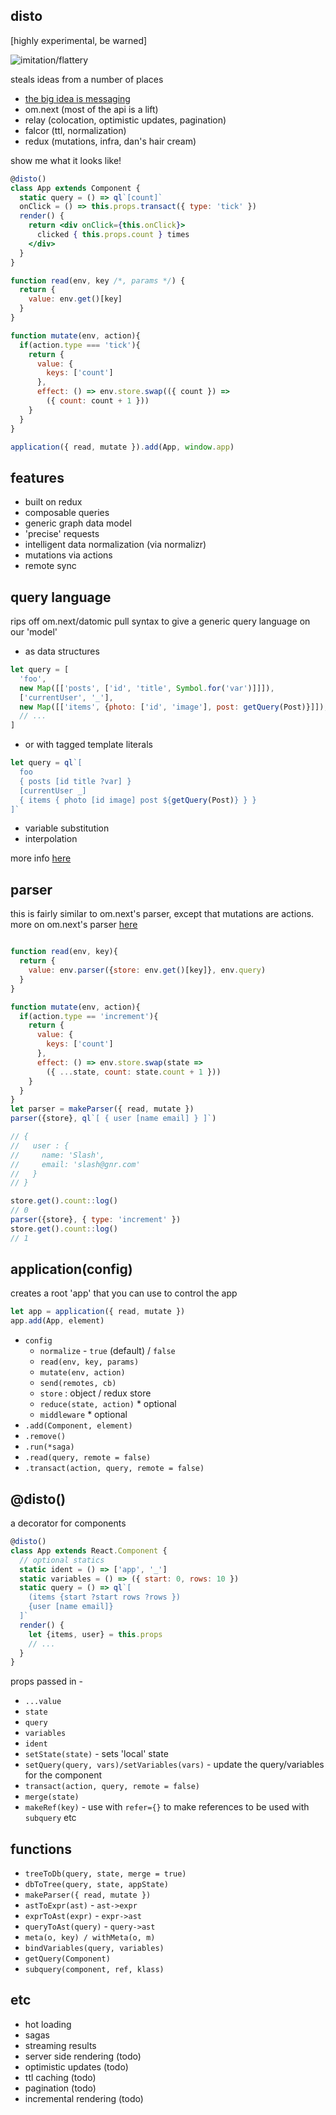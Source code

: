 disto
---

[highly experimental, be warned]

<img src='https://i.imgur.com/2sAntqf.jpg' alt='imitation/flattery'/>

steals ideas from a number of places
- [the big idea is messaging](http://c2.com/cgi/wiki?AlanKayOnMessaging)
- om.next (most of the api is a lift)
- relay (colocation, optimistic updates, pagination)
- falcor (ttl, normalization)
- redux (mutations, infra, dan's hair cream)

show me what it looks like!

```jsx
@disto()
class App extends Component {
  static query = () => ql`[count]`
  onClick = () => this.props.transact({ type: 'tick' })
  render() {
    return <div onClick={this.onClick}>
      clicked { this.props.count } times
    </div>
  }
}

function read(env, key /*, params */) {
  return {
    value: env.get()[key]
  }
}

function mutate(env, action){
  if(action.type === 'tick'){
    return {
      value: {
        keys: ['count']
      },
      effect: () => env.store.swap(({ count }) =>
        ({ count: count + 1 }))
    }
  }
}

application({ read, mutate }).add(App, window.app)
```

features
---

- built on redux
- composable queries
- generic graph data model
- 'precise' requests
- intelligent data normalization (via normalizr)
- mutations via actions
- remote sync


query language
---

rips off om.next/datomic pull syntax to give a generic query language on our 'model'

- as data structures

```jsx
let query = [
  'foo',
  new Map([['posts', ['id', 'title', Symbol.for('var')]]]),
  ['currentUser', '_'],
  new Map([['items', {photo: ['id', 'image'], post: getQuery(Post)}]]),
  // ...
]
```

- or with tagged template literals

```jsx
let query = ql`[
  foo
  { posts [id title ?var] }
  [currentUser _]
  { items { photo [id image] post ${getQuery(Post)} } }
]`
```

- variable substitution
- interpolation

more info [here](https://github.com/threepointone/disto/blob/graffo/docs/query-language.md)

parser
---

this is fairly similar to om.next's parser, except that mutations are actions. more on om.next's parser [here](https://github.com/omcljs/om/wiki/Quick-Start-(om.next)#parsing--query-expressions)

```jsx

function read(env, key){
  return {
    value: env.parser({store: env.get()[key]}, env.query)
  }
}

function mutate(env, action){
  if(action.type == 'increment'){
    return {
      value: {
        keys: ['count']
      },
      effect: () => env.store.swap(state =>
        ({ ...state, count: state.count + 1 }))
    }
  }
}
let parser = makeParser({ read, mutate })
parser({store}, ql`[ { user [name email] } ]`)

// {
//   user : {
//     name: 'Slash',
//     email: 'slash@gnr.com'
//   }
// }

store.get().count::log()
// 0
parser({store}, { type: 'increment' })
store.get().count::log()
// 1

```


application(config)
---

creates a root 'app' that you can use to control the app

```jsx
let app = application({ read, mutate })
app.add(App, element)
```

- `config`
  - `normalize` - `true` (default) / `false`
  - `read(env, key, params)`
  - `mutate(env, action)`
  - `send(remotes, cb)`
  - `store` : object / redux store
  - `reduce(state, action)` * optional
  - `middleware` * optional
- `.add(Component, element)`
- `.remove()`
- `.run(*saga)`
- `.read(query, remote = false)`
- `.transact(action, query, remote = false)`

@disto()
---

a decorator for components

```jsx
@disto()
class App extends React.Component {
  // optional statics
  static ident = () => ['app', '_']
  static variables = () => ({ start: 0, rows: 10 })
  static query = () => ql`[
    (items {start ?start rows ?rows })
    {user [name email]}
  ]`
  render() {
    let {items, user} = this.props
    // ...
  }
}
```

props passed in -

- `...value`
- `state`
- `query`
- `variables`
- `ident`
- `setState(state)` - sets 'local' state
- `setQuery(query, vars)/setVariables(vars)` - update the query/variables for the component
- `transact(action, query, remote = false)`
- `merge(state)`
- `makeRef(key)` - use with `refer={}` to make references to be used with `subquery` etc


functions
---
- `treeToDb(query, state, merge = true)`
- `dbToTree(query, state, appState)`
- `makeParser({ read, mutate })`
- `astToExpr(ast)` - `ast->expr`
- `exprToAst(expr)` - `expr->ast`
- `queryToAst(query)` - `query->ast`
- `meta(o, key) / withMeta(o, m)`
- `bindVariables(query, variables)`
- `getQuery(Component)`
- `subquery(component, ref, klass)`

etc
---

- hot loading
- sagas
- streaming results
- server side rendering (todo)
- optimistic updates (todo)
- ttl caching (todo)
- pagination (todo)
- incremental rendering (todo)

